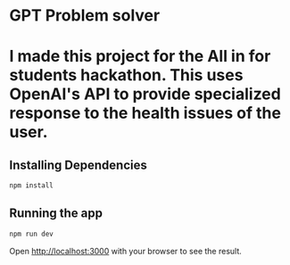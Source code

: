 # GPT Problem solver

# I made this project for the All in for students hackathon. This uses OpenAI's API to provide specialized response to the health issues of the user.

## Installing Dependencies

```bash
npm install
```

## Running the app

```bash
npm run dev
```

Open [http://localhost:3000](http://localhost:3000) with your browser to see the result.
